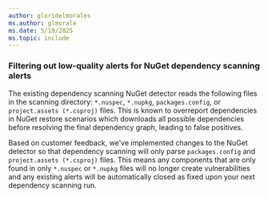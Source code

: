 ```yaml
---
author: gloridelmorales
ms.author: glmorale
ms.date: 5/19/2025
ms.topic: include
---
```


### Filtering out low-quality alerts for NuGet dependency scanning alerts

The existing dependency scanning NuGet detector reads the following files in the scanning directory: `*.nuspec`, `*.nupkg`, `packages.config`, or `project.assets (*.csproj)` files. This is known to overreport dependencies in NuGet restore scenarios which downloads all possible dependencies before resolving the final dependency graph, leading to false positives.

Based on customer feedback, we've implemented changes to the NuGet detector so that dependency scanning will only parse `packages.config` and `project.assets (*.csproj)` files. This means any components that are only found in only `*.nuspec` or `*.nupkg` files will no longer create vulnerabilities and any existing alerts will be automatically closed as fixed upon your next dependency scanning run.